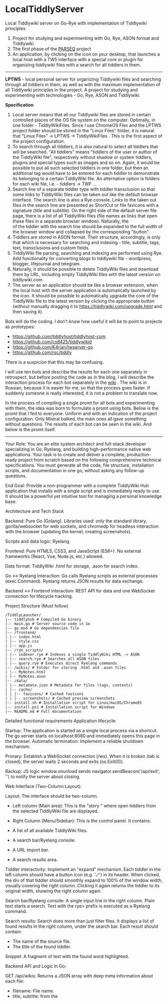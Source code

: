# LocalTiddlyServer
Local Tiddlywiki server on Go-Rye with implementation of Tiddlywiki principles

1. Project for studying and experimenting with Go, Rye, ASON format and Tiddlywiki.
2. The first phase of the [PARSEQ](https://github.com/Serj-Aleks/PARSEQ) project
3. An application, by clicking on the icon on your desktop, that launches a local host with a TW5 interface with a special core or plugin for organizing tiddlywiki files with a search for all tiddlers in them.

---

**LPTWS** - local personal server for organizing Tiddlywiki files and searching through all tiddlers in them, as well as with the maximum implementation of all Tiddlywiki principles in the project. A project for studying and experimenting with technologies - Go, Rye, ASON and Tiddlywiki.

**Specification**

1. Local server means that all our Tiddlywiki files are stored in certain controlled places of the OS file system on the computer. Optimally, in one folder - TiddlyWikiFiles. Since I use ChromeOS Flex and the LPTWS project folder should be stored in the "Linux Files" folder, it is natural that "Linux Files" -> LPTWS -> TiddlyWikiFiles . This is the first aspect of the project configuration.
2. To search through all tiddlers, it is also natural to select all tiddlers that will be searched. "All tiddlers" means "tiddlers of the user or author of the TiddlyWiki file", respectively without shadow or system tiddlers, plugins and special types such as images and so on. Again, it would be possible to put all such selected tiddlers in one folder, but then an additional tag would have to be entered for each tiddler to demonstrate its belonging to a certain TiddlyWiki file. An alternative option is folders for each wiki file, i.e. - tiddlers -> TWF ...
3. Search line of a separate tiddler type with tiddler transclusion so that some links to TiddlyWiki files can be taken out like the default browser interface. The search line is also a Rye console. Links to the taken out files in the search line are presented as ShortCut or file favicons with a signature (title and subtitle). On the right side of the default server file page, there is a list of all TiddlyWiki files (file names as links that open these files in a separate browser window). Naturally, the <div> of the tiddler with the search line should be expanded to the full width of the browser window and collapsed by the corresponding "button".
4. Tiddlers are stored in ASON format. Their structure, accordingly, is only that which is necessary for searching and indexing - title, subtitle, tags, text, transclusions and custom fields.
5. TiddlyWiki file parsing, searching and indexing are performed using Rye. Add functionality for converting blogs to tiddlywiki file - wordpress, blogger, lifejournal and telegram.
6. Naturally, it should be possible to delete TiddlyWiki files and download them by URL, including empty TiddlyWiki files with the latest version on tiddlywiki.com
7. The server as an application should be like a browser extension, when the local host with the server application is automatically launched by the icon. It should be possible to automatically upgrade the core of the TiddlyWiki file to the latest version by clicking the appropriate button (without manually dragging it to https://tiddlywiki.com/upgrade.html and then saving it).

Bots will do the coding. I don't know how useful it will be to point to projects as prototypes:

* https://github.com/tiddlyhost/tiddlyhost-com
* https://github.com/cs8425/tiddlywikid
* https://github.com/K4rian/twserver-go
* https://github.com/rsc/tiddly

There is a suspicion that this may be confusing.

I will use ten bots and describe the results for each one separately in retrospect, but before posting the code as in the blog, I will describe the interaction process for each bot separately in the [wiki](https://github.com/Serj-Aleks/LocalTiddlyServer/wiki/LocalTiddlyServer-%D1%81-%D0%B4%D0%B5%D1%81%D1%8F%D1%82%D1%8C%D1%8E-%D0%B1%D0%BE%D1%82%D0%B0%D0%BC%D0%B8)
. The wiki is in Russian, because it is easier for me, so that the process goes faster. If suddenly someone is really interested, it is not a problem to translate now.

In the process of compiling a single promt for all bots and experimenting with them, the idea was born to formulate a promt using bots. Below is the promt that I fed to everyone. Uniform and with an indication of the project configuration. Only Mistral balked, the main ones all gave something without questions. The results of each bot can be seen in the wiki. And below is the promt itself.

---

Your Role: You are an elite system architect and full-stack developer specializing in Go, Ryelang, and building high-performance native web applications. Your task is to create and deliver a complete, production-ready project from scratch based on the following comprehensive technical specifications. You must generate all the code, file structure, installation scripts, and documentation in one go, without asking any follow-up questions.

End Goal: Provide a non-programmer with a complete TiddlyWiki Hub application that installs with a single script and is immediately ready to use. It should be a powerful yet intuitive tool for managing a personal knowledge base.

Architecture and Tech Stack

Backend: Pure Go (Golang). Libraries used: only the standard library, gorilla/websocket for web sockets, and chromedp for headless interaction with the browser (updating the kernel, creating screenshots).

Scripts and data logic: Ryelang.

Frontend: Pure HTML5, CSS3, and JavaScript (ES6+). No external frameworks (React, Vue, Node.js, etc.) allowed.

Data format: TiddlyWiki .html for storage, .ason for search index.

Go <-> Ryelang interaction: Go calls Ryelang scripts as external processes (exec.Command). Ryelang returns JSON results for data exchange.

Backend <-> Frontend interaction: REST API for data and one WebSocket connection for lifecycle tracking.

Project Structure (Must follow)

```
/TiddlyLauncher/
|-- tiddlyhub # Compiled Go binary
|-- main.go # Server source code in Go
|-- go.mod # Go dependencies file
|-- /frontend/
| |-- index.html
| |-- style.css
| |-- app.js
|-- /rye_scripts/
| |-- indexer.rye # Indexes a single TiddlyWiki HTML -> ASON
| |-- search.rye # Searches all ASON files
| |-- query.rye # Executes direct Ryelang commands
|-- /wikis/ # Folder for storing .html and .ason files
| |-- MyNotes.html
| |-- MyNotes.ason
|-- /data/
| |-- metadata.json # Metadata for files (tags, contexts)
| |-- cache/
| | |-- favicons/ # Cached favicons
| | |-- screenshots/ # Cached preview screenshots
|-- install.sh # Installation script for Linux/macOS/ChromeOS
|-- install.ps1 # Installation script for Windows
|-- README.md # Full documentation
```

Detailed functional requirements
Application lifecycle:

Startup: The application is started as a single local process via a shortcut. The go server starts on localhost:8080 and immediately opens this page in the browser.
Automatic termination: Implement a reliable shutdown mechanism:

Primary: Establish a WebSocket connection (/ws). When it is broken (tab is closed), the server waits 2 seconds and exits (os.Exit(0)).

Backup: JS logic window.onunload sends navigator.sendBeacon('/api/exit', '') to notify the server about closing.

Web Interface (Two-Column Layout):

Layout: The interface should be two-column.

- Left column (Main area): This is the "story " where open tiddlers from the selected TiddlyWiki file are displayed.
- Right Column (Menu/Sidebar): This is the control panel. It contains:

- A list of all available TiddlyWiki files.
- A search bar/Ryelang console.
- A URL import bar.
- A search results area.

Tiddler interactivity: Implement an "expand" mechanism. Each tiddler in the left column should have a button icon (e.g. '⤢') in its header. When clicked, the div of that tiddler should smoothly expand to 100% of the window width, visually covering the right column. Clicking it again returns the tiddler to its original width, showing the right column again.

Search bar/Ryelang console: A single input line in the right column. Plain text starts a search. Text with the rye> prefix is executed as a Ryelang command.

Search results: Search does more than just filter files. It displays a list of found results in the right column, under the search bar. Each result should contain:

- The name of the source file.
- The title of the found tiddler.

Snippet: A fragment of text with the found word highlighted.

Backend API and Logic in Go:

GET /api/wikis: Returns a JSON array with deep meta information about each file:

- filename: File name.
- title, subtitle: from the <title> tag.
- core_version: Core version extracted from the tiddler $:/core.
- tiddler_count: Total number of tiddlers.
- top_tags: An array of the 5 most popular tags inside the file.
- favicon_path: Local path to the cached favicon.

GET /api/search?q={query}: Accepts the query. Calls search.rye. Should be able to handle complex searches (e.g. in:work tag:project term). Returns JSON with structured results for displaying snippets.

POST /api/upgrade/{filename}: Key function. Uses chromedp to automate the upgrade process. Logic: download a new empty.html, run it in a headless browser, programmatically import all tiddlers from the user's old file into it, and save the result.

POST /api/import: Accepts a URL for import.

GET /api/screenshot/{filename}: (Stub function) Uses chromedp to create a screenshot preview of the html file and saves it to data/cache/screenshots/.

POST /api/publish/{filename}: (Stub function) Placeholder for future integration with Tiddlyhost API.

Ryelang logic:

- indexer.rye: Accepts a path to an .html file. Parses it, extracts all tiddlers, their tags, determines the kernel version and saves all this information to the corresponding .ason file.
- search.rye: Accepts a search query (including in:, tag: tags). Searches all .ason files in the directory, forms JSON with results ready for generating snippets.

Installer and documentation requirements

Installation scripts (install.sh and install.ps1):

- Do not require root/administrator rights.

Automate everything:

- Check for Go and Ryelang. If they are not there, notify the user.
- Create a ~/TiddlyLauncher directory.
- Copy all project files.
- Compile Go code (go build).
- Create a launcher shortcut (.desktop for Linux/ChromeOS Flex).
- Adaptation to x86/ARM architecture must be taken into account (e.g. via compilation flags).

Documentation (README.md):

- For the user: Step-by-step installation instructions, detailed description of each interface function, examples of complex search queries and Ryelang commands.
- For the developer: Brief description of the architecture and all API endpoints.

Final requirement: Give the answer as a single block containing all the above files with their full contents. Use Markdown to separate the files. Don't ask questions, generate the entire project in its most complete and advanced version.

---
Practice immediately showed that there is little fundamental difference between my purely promt and the promt made with bots, to understand that "turnkey" is promised by everyone, but only Google and "professionals" like the Singaporean and Claude do it. Specifying the project configuration is useful, but for such a banal conclusion, which I made with the first promt, it is not important. That is, at the stage of these two promts, thirteen systems participated in the experiment - [[GAIStudio]], [[Gemini]], [[Manus]], [[Claude]], Copilot, MetaAI, Grok, Mistral, ChatGPT, Perlexity, Kimi, DeepSeec and Qwen. Only the first four can be taken into real development and continuation of the experiment. The rest are lying that they can and at most they can be used as a backup for small hints. I will put Mistral above ChatGPT in this list because the Frenchman does not lie, and ChatGPT is above the others because it maintains context in all chats.
